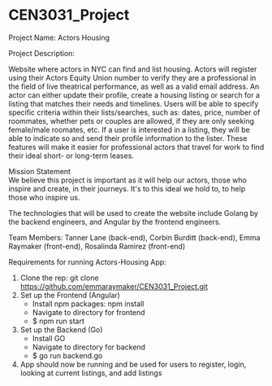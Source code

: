 # CEN3031_Project

Project Name:
  Actors Housing

Project Description:
  
  Website where actors in NYC can find and list housing. Actors will register using their Actors Equity Union number to verify they are a professional in the field of live theatrical performance, 
  as well as a valid email address. An actor can either update their profile, create a housing listing or search for a listing that matches their needs and timelines.
  Users will be able to specify specific criteria within their lists/searches, such as: dates, price, number of roommates, whether pets or couples are allowed, 
  if they are only seeking female/male roomates, etc. If a user is interested in a listing, they will be able to indicate so and send their profile information to the lister. These features will make it easier for professional actors that travel for work to find their ideal short- or long-term leases. 
  
Mission Statement  
We believe this project is important as it will help our actors, those who inspire and create, in their journeys. It's to this ideal we hold to, to help those who inspire us.
  
The technologies that will be used to create the website include Golang by the backend engineers, and Angular by the frontend engineers.

Team Members: Tanner Lane (back-end), Corbin Burditt (back-end), Emma Raymaker (front-end), Rosalinda Ramirez (front-end)
      
Requirements for running Actors-Housing App: 

1. Clone the rep: git clone https://github.com/emmaraymaker/CEN3031_Project.git
2. Set up the Frontend (Angular)
    - Install npm packages: npm install
    - Navigate to directory for frontend
    - $ npm run start
3. Set up the Backend (Go)
    - Install GO
    - Navigate to directory for backend
    - $ go run backend.go
4. App should now be running and be used for users to register, login, looking at current listings, and add listings 
